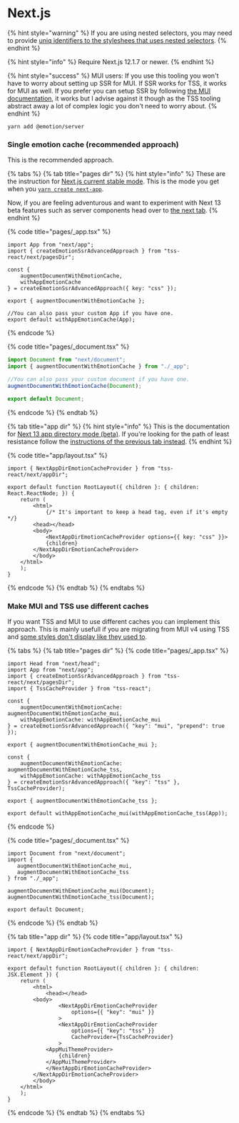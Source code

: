 # Next.js

{% hint style="warning" %}
If you are using nested selectors, you may need to provide [uniq identifiers to the styleshees that uses nested selectors](../nested-selectors.md#ssr).
{% endhint %}

{% hint style="info" %}
Require Next.js 12.1.7 or newer.
{% endhint %}

{% hint style="success" %}
MUI users: If you use this tooling you won't have to worry about setting up SSR for MUI. If SSR works for TSS, it works for MUI as well. If you prefer you can setup SSR by following [the MUI documentation,](https://mui.com/material-ui/guides/server-rendering/) it works but I advise against it though as the TSS tooling abstract away a lot of complex logic you don't need to worry about.
{% endhint %}

```
yarn add @emotion/server
```

### Single emotion cache (recommended approach)

This is the recommended approach.&#x20;

{% tabs %}
{% tab title="pages dir" %}
{% hint style="info" %}
These are the instruction for [Next.js current stable mode](https://nextjs.org/docs). This is the mode you get when you [`yarn create next-app`](https://nextjs.org/docs/api-reference/create-next-app#interactive).&#x20;

Now, if you are feeling adventurous and want to experiment with Next 13 beta features such as server components head over to [the next tab](next.js.md#app-dir).
{% endhint %}

{% code title="pages/_app.tsx" %}
```tsx
import App from "next/app";
import { createEmotionSsrAdvancedApproach } from "tss-react/next/pagesDir";

const {
    augmentDocumentWithEmotionCache,
    withAppEmotionCache
} = createEmotionSsrAdvancedApproach({ key: "css" });

export { augmentDocumentWithEmotionCache };

//You can also pass your custom App if you have one. 
export default withAppEmotionCache(App);
```
{% endcode %}

{% code title="pages/_document.tsx" %}
```typescript
import Document from "next/document";
import { augmentDocumentWithEmotionCache } from "./_app";

//You can also pass your custom document if you have one. 
augmentDocumentWithEmotionCache(Document);

export default Document;
```
{% endcode %}
{% endtab %}

{% tab title="app dir" %}
{% hint style="info" %}
This is the documentation for [Next 13 app directory mode (beta)](https://beta.nextjs.org/docs). If you're looking for the path of least resistance follow the [instructions of the previous tab instead](next.js.md#pages-dir).
{% endhint %}

{% code title="app/layout.tsx" %}
```tsx
import { NextAppDirEmotionCacheProvider } from "tss-react/next/appDir";

export default function RootLayout({ children }: { children: React.ReactNode; }) {
    return (
        <html>
            {/* It's important to keep a head tag, even if it's empty */}
	    <head></head> 
	    <body>
	        <NextAppDirEmotionCacheProvider options={{ key: "css" }}>
		    {children}
		</NextAppDirEmotionCacheProvider>
	    </body>
	</html>
    );
}
```
{% endcode %}
{% endtab %}
{% endtabs %}

### Make MUI and TSS use different caches

If you want TSS and MUI to use different caches you can implement this approach. This is mainly usefull if you are migrating from MUI v4 using TSS and [some styles don't display like they used to](../troubleshoot-migration-to-muiv5-with-tss.md).&#x20;

{% tabs %}
{% tab title="pages dir" %}
{% code title="pages/_app.tsx" %}
```tsx
import Head from "next/head";
import App from "next/app";
import { createEmotionSsrAdvancedApproach } from "tss-react/next/pagesDir";
import { TssCacheProvider } from "tss-react";

const {
    augmentDocumentWithEmotionCache: augmentDocumentWithEmotionCache_mui,
    withAppEmotionCache: withAppEmotionCache_mui
} = createEmotionSsrAdvancedApproach({ "key": "mui", "prepend": true });

export { augmentDocumentWithEmotionCache_mui };

const {
    augmentDocumentWithEmotionCache: augmentDocumentWithEmotionCache_tss,
    withAppEmotionCache: withAppEmotionCache_tss
} = createEmotionSsrAdvancedApproach({ "key": "tss" }, TssCacheProvider);

export { augmentDocumentWithEmotionCache_tss };

export default withAppEmotionCache_mui(withAppEmotionCache_tss(App));

```
{% endcode %}

{% code title="pages/_document.tsx" %}
```tsx
import Document from "next/document";
import { 
   augmentDocumentWithEmotionCache_mui,  
   augmentDocumentWithEmotionCache_tss
} from "./_app";

augmentDocumentWithEmotionCache_mui(Document);
augmentDocumentWithEmotionCache_tss(Document);

export default Document;
```
{% endcode %}
{% endtab %}

{% tab title="app dir" %}
{% code title="app/layout.tsx" %}
```tsx
import { NextAppDirEmotionCacheProvider } from "tss-react/next/appDir";

export default function RootLayout({ children }: { children: JSX.Element }) {
    return (
        <html>
            <head></head>
	    <body>
                <NextAppDirEmotionCacheProvider 
                    options={{ "key": "mui" }}
                >
	            <NextAppDirEmotionCacheProvider 
	                options={{ "key": "tss" }} 
	                CacheProvider={TssCacheProvider}
	            >
			<AppMuiThemeProvider>
			    {children}
			</AppMuiThemeProvider>
		    </NextAppDirEmotionCacheProvider>
		</NextAppDirEmotionCacheProvider>
	    </body>
	</html>
    );
}
```
{% endcode %}
{% endtab %}
{% endtabs %}
